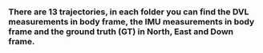 ### There are 13 trajectories, in each folder you can find the DVL measurements in body frame, the IMU measurements in body frame and the ground truth (GT) in North, East and Down frame.

